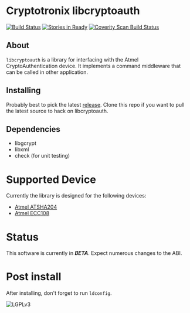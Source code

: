 # Cryptotronix libcryptoauth

[![Build Status](https://travis-ci.org/cryptotronix/libcrypti2c.png)](https://travis-ci.org/cryptotronix/libcrypti2c)
[![Stories in Ready](https://badge.waffle.io/cryptotronix/libcrypti2c.png?label=ready&title=Ready)](https://waffle.io/cryptotronix/libcrypti2c)
<a href="https://scan.coverity.com/projects/2309">
  <img alt="Coverity Scan Build Status"
       src="https://scan.coverity.com/projects/2309/badge.svg"/>
</a>

## About


`libcryptoauth` is a library for interfacing with the Atmel
CryptoAuthentication device. It implements a command middleware that
can be called in other application.

## Installing

Probably best to pick the latest
[release](https://github.com/cryptotronix/libcrypti2c/releases). Clone
this repo if you want to pull the latest source to hack on libcryptoauth.

## Dependencies

- libgcrypt
- libxml
- check (for unit testing)

# Supported Device

Currently the library is designed for the following devices:

- [Atmel ATSHA204](http://www.atmel.com/devices/atsha204.aspx)
- [Atmel ECC108](http://www.atmel.com/devices/atecc108.aspx)

# Status

This software is currently in ***BETA***. Expect numerous changes to the ABI.

# Post install

After installing, don't forget to run `ldconfig`.


![LGPLv3](https://www.gnu.org/graphics/lgplv3-147x51.png)
